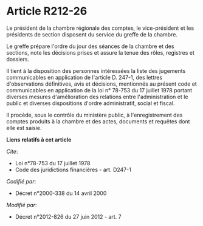 # Article R212-26

Le président de la chambre régionale des comptes, le vice-président et les présidents de section disposent du service du
greffe de la chambre. 

Le greffe prépare l'ordre du jour des séances de la chambre et des sections, note les décisions prises et assure la tenue des
rôles, registres et dossiers. 

Il tient à la disposition des personnes intéressées la liste des jugements communicables en application de l'article D.
247-1, des lettres d'observations définitives, avis et décisions, mentionnés au présent code et communicables en application
de la loi n° 78-753 du 17 juillet 1978 portant diverses mesures d'amélioration des relations entre l'administration et le
public et diverses dispositions d'ordre administratif, social et fiscal. 

Il procède, sous le contrôle du ministère public, à l'enregistrement des comptes produits à la chambre et des actes,
documents et requêtes dont elle est saisie.

**Liens relatifs à cet article**

_Cite_:

  - Loi n°78-753 du 17 juillet 1978
  - Code des juridictions financières - art. D247-1

_Codifié par_:

  - Décret n°2000-338 du 14 avril 2000

_Modifié par_:

  - Décret n°2012-826 du 27 juin 2012 - art. 7
